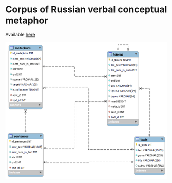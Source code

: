 # Corpus of Russian verbal conceptual metaphor
Available [here](https://piratesdragon.pythonanywhere.com/)

![Database schema](mysql_schema.png)
